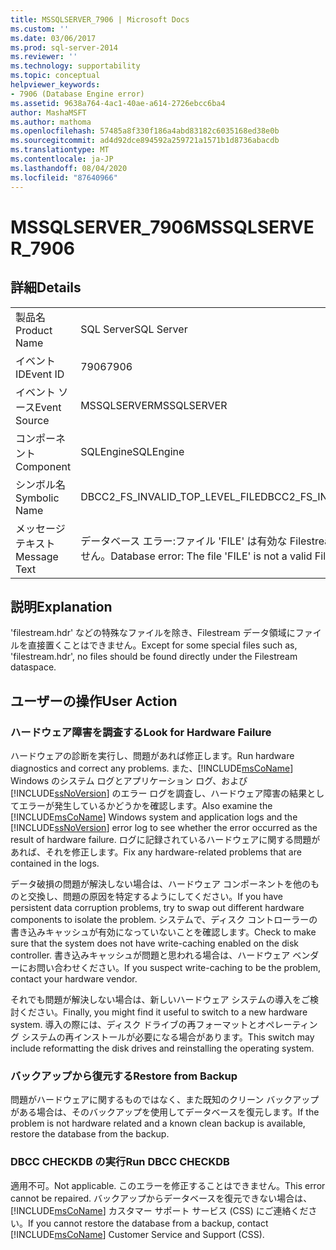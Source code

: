 ```yaml
---
title: MSSQLSERVER_7906 | Microsoft Docs
ms.custom: ''
ms.date: 03/06/2017
ms.prod: sql-server-2014
ms.reviewer: ''
ms.technology: supportability
ms.topic: conceptual
helpviewer_keywords:
- 7906 (Database Engine error)
ms.assetid: 9638a764-4ac1-40ae-a614-2726ebcc6ba4
author: MashaMSFT
ms.author: mathoma
ms.openlocfilehash: 57485a8f330f186a4abd83182c6035168ed38e0b
ms.sourcegitcommit: ad4d92dce894592a259721a1571b1d8736abacdb
ms.translationtype: MT
ms.contentlocale: ja-JP
ms.lasthandoff: 08/04/2020
ms.locfileid: "87640966"
---
```

# <a name="mssqlserver_7906"></a><span data-ttu-id="a2285-102">MSSQLSERVER_7906</span><span class="sxs-lookup"><span data-stu-id="a2285-102">MSSQLSERVER_7906</span></span>
    
## <a name="details"></a><span data-ttu-id="a2285-103">詳細</span><span class="sxs-lookup"><span data-stu-id="a2285-103">Details</span></span>  
  
|||  
|-|-|  
|<span data-ttu-id="a2285-104">製品名</span><span class="sxs-lookup"><span data-stu-id="a2285-104">Product Name</span></span>|<span data-ttu-id="a2285-105">SQL Server</span><span class="sxs-lookup"><span data-stu-id="a2285-105">SQL Server</span></span>|  
|<span data-ttu-id="a2285-106">イベント ID</span><span class="sxs-lookup"><span data-stu-id="a2285-106">Event ID</span></span>|<span data-ttu-id="a2285-107">7906</span><span class="sxs-lookup"><span data-stu-id="a2285-107">7906</span></span>|  
|<span data-ttu-id="a2285-108">イベント ソース</span><span class="sxs-lookup"><span data-stu-id="a2285-108">Event Source</span></span>|<span data-ttu-id="a2285-109">MSSQLSERVER</span><span class="sxs-lookup"><span data-stu-id="a2285-109">MSSQLSERVER</span></span>|  
|<span data-ttu-id="a2285-110">コンポーネント</span><span class="sxs-lookup"><span data-stu-id="a2285-110">Component</span></span>|<span data-ttu-id="a2285-111">SQLEngine</span><span class="sxs-lookup"><span data-stu-id="a2285-111">SQLEngine</span></span>|  
|<span data-ttu-id="a2285-112">シンボル名</span><span class="sxs-lookup"><span data-stu-id="a2285-112">Symbolic Name</span></span>|<span data-ttu-id="a2285-113">DBCC2_FS_INVALID_TOP_LEVEL_FILE</span><span class="sxs-lookup"><span data-stu-id="a2285-113">DBCC2_FS_INVALID_TOP_LEVEL_FILE</span></span>|  
|<span data-ttu-id="a2285-114">メッセージ テキスト</span><span class="sxs-lookup"><span data-stu-id="a2285-114">Message Text</span></span>|<span data-ttu-id="a2285-115">データベース エラー:ファイル 'FILE' は有効な Filestream ファイルではありません。</span><span class="sxs-lookup"><span data-stu-id="a2285-115">Database error: The file 'FILE' is not a valid Filestream file.</span></span>|  
  
## <a name="explanation"></a><span data-ttu-id="a2285-116">説明</span><span class="sxs-lookup"><span data-stu-id="a2285-116">Explanation</span></span>  
 <span data-ttu-id="a2285-117">'filestream.hdr' などの特殊なファイルを除き、Filestream データ領域にファイルを直接置くことはできません。</span><span class="sxs-lookup"><span data-stu-id="a2285-117">Except for some special files such as, 'filestream.hdr', no files should be found directly under the Filestream dataspace.</span></span>  
  
## <a name="user-action"></a><span data-ttu-id="a2285-118">ユーザーの操作</span><span class="sxs-lookup"><span data-stu-id="a2285-118">User Action</span></span>  
  
### <a name="look-for-hardware-failure"></a><span data-ttu-id="a2285-119">ハードウェア障害を調査する</span><span class="sxs-lookup"><span data-stu-id="a2285-119">Look for Hardware Failure</span></span>  
 <span data-ttu-id="a2285-120">ハードウェアの診断を実行し、問題があれば修正します。</span><span class="sxs-lookup"><span data-stu-id="a2285-120">Run hardware diagnostics and correct any problems.</span></span> <span data-ttu-id="a2285-121">また、[!INCLUDE[msCoName](../../includes/msconame-md.md)] Windows のシステム ログとアプリケーション ログ、および [!INCLUDE[ssNoVersion](../../includes/ssnoversion-md.md)] のエラー ログを調査し、ハードウェア障害の結果としてエラーが発生しているかどうかを確認します。</span><span class="sxs-lookup"><span data-stu-id="a2285-121">Also examine the [!INCLUDE[msCoName](../../includes/msconame-md.md)] Windows system and application logs and the [!INCLUDE[ssNoVersion](../../includes/ssnoversion-md.md)] error log to see whether the error occurred as the result of hardware failure.</span></span> <span data-ttu-id="a2285-122">ログに記録されているハードウェアに関する問題があれば、それを修正します。</span><span class="sxs-lookup"><span data-stu-id="a2285-122">Fix any hardware-related problems that are contained in the logs.</span></span>  
  
 <span data-ttu-id="a2285-123">データ破損の問題が解決しない場合は、ハードウェア コンポーネントを他のものと交換し、問題の原因を特定するようにしてください。</span><span class="sxs-lookup"><span data-stu-id="a2285-123">If you have persistent data corruption problems, try to swap out different hardware components to isolate the problem.</span></span> <span data-ttu-id="a2285-124">システムで、ディスク コントローラーの書き込みキャッシュが有効になっていないことを確認します。</span><span class="sxs-lookup"><span data-stu-id="a2285-124">Check to make sure that the system does not have write-caching enabled on the disk controller.</span></span> <span data-ttu-id="a2285-125">書き込みキャッシュが問題と思われる場合は、ハードウェア ベンダーにお問い合わせください。</span><span class="sxs-lookup"><span data-stu-id="a2285-125">If you suspect write-caching to be the problem, contact your hardware vendor.</span></span>  
  
 <span data-ttu-id="a2285-126">それでも問題が解決しない場合は、新しいハードウェア システムの導入をご検討ください。</span><span class="sxs-lookup"><span data-stu-id="a2285-126">Finally, you might find it useful to switch to a new hardware system.</span></span> <span data-ttu-id="a2285-127">導入の際には、ディスク ドライブの再フォーマットとオペレーティング システムの再インストールが必要になる場合があります。</span><span class="sxs-lookup"><span data-stu-id="a2285-127">This switch may include reformatting the disk drives and reinstalling the operating system.</span></span>  
  
### <a name="restore-from-backup"></a><span data-ttu-id="a2285-128">バックアップから復元する</span><span class="sxs-lookup"><span data-stu-id="a2285-128">Restore from Backup</span></span>  
 <span data-ttu-id="a2285-129">問題がハードウェアに関するものではなく、また既知のクリーン バックアップがある場合は、そのバックアップを使用してデータベースを復元します。</span><span class="sxs-lookup"><span data-stu-id="a2285-129">If the problem is not hardware related and a known clean backup is available, restore the database from the backup.</span></span>  
  
### <a name="run-dbcc-checkdb"></a><span data-ttu-id="a2285-130">DBCC CHECKDB の実行</span><span class="sxs-lookup"><span data-stu-id="a2285-130">Run DBCC CHECKDB</span></span>  
 <span data-ttu-id="a2285-131">適用不可。</span><span class="sxs-lookup"><span data-stu-id="a2285-131">Not applicable.</span></span> <span data-ttu-id="a2285-132">このエラーを修正することはできません。</span><span class="sxs-lookup"><span data-stu-id="a2285-132">This error cannot be repaired.</span></span> <span data-ttu-id="a2285-133">バックアップからデータベースを復元できない場合は、[!INCLUDE[msCoName](../../includes/msconame-md.md)] カスタマー サポート サービス (CSS) にご連絡ください。</span><span class="sxs-lookup"><span data-stu-id="a2285-133">If you cannot restore the database from a backup, contact [!INCLUDE[msCoName](../../includes/msconame-md.md)] Customer Service and Support (CSS).</span></span>  
  
  
